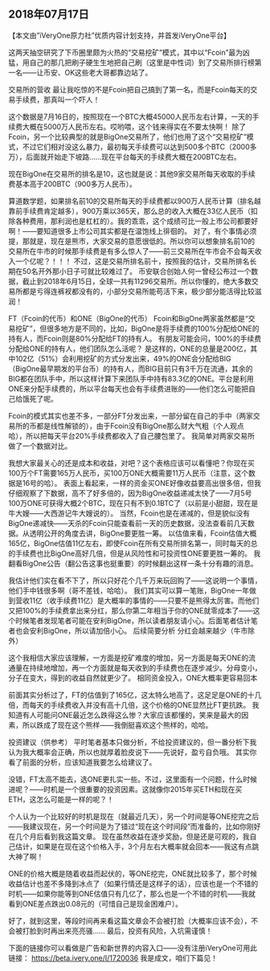 2018年07月17日
----

​【本文由”iVeryOne原力社”优质内容计划支持，并首发iVeryOne平台】

这两天抽空研究了下币圈里颇为火热的“交易挖矿”模式，其中以“Fcoin”最为凶猛，用自己的那几把刷子硬生生地把自己刷（这里是中性词）到了交易所排行榜第一名——让币安、OK这些老大哥都靠边站了。


交易所的营收
最让我吃惊的不是Fcoin把自己搞到了第一名，而是Fcoin每天的交易手续费，那真叫一个吓人！


这个数据是7月16日的，按照现在一个BTC大概45000人民币左右计算，一天的手续费大概在5000万人民币左右。哎哟喂，这个钱来得实在不要太快啊！
除了Fcoin，另一个比较典型的就是BigOne交易所了，他们也用了这个“交易挖矿”模式，不过它们相对没这么暴力，最初每天手续费可以达到500多个BTC（2000多万），后面就开始走下坡路……现在平台每天的手续费大概在200BTC左右。


现在BigOne在交易所的排名是10，这也就是说：其他9家交易所每天收取的手续费基本高于200BTC（900多万人民币）。

算道数学题，如果排名前10的交易所每天的手续费都以900万人民币计算（排名越靠前手续费肯定越多），900万乘以365天，那么总的收入大概在33亿人民币（扣除各种费用，那利润也是杠杠的）。我的乖乖，这个成绩可比一般上市公司都要好啊！——要知道很多上市公司其实都是在温饱线上徘徊的。
对了，有个事情必须提，那就是，现在是熊市，大家交易的意愿很低的。所以你可以想象排名前10的交易所在牛市的时候那手续费是有多么惊人了——前三交易所在牛市会不会每天收入一个亿呢？！！！
不过，这是交易所排名前十，按照我的估计，交易所排名长期在50名开外那小日子可就比较难过了。
币安联合创始人何一曾经公布过一个数据，截止到2018年6月15日，全球一共有11296交易所。所以你懂的，绝大多数交易所都是亏得连裤衩都没有的，小部分交易所能苟活下来，极少部分能活得比较滋润！


FT（Fcoin的代币）和ONE（BigOne的代币）
Fcoin和BigOne两家虽然都是“交易挖矿”，但很多地方是不同的，比如，BigOne是将手续费的100%分配给ONE的持有人，而Fcoin则是80%分配给FT的持有人。
有朋友可能会问，100%的手续费分配给ONE的持有人，他们团队怎么活呢？
是这样的，ONE的总量是200亿，其中102亿（51%）会利用挖矿的方式分发出来，49%的ONE会分配给BIG（BigOne最早期发的平台币）的持有人，而BIG目前只有3千万在流通，其余的BIG都在团队手中，所以这样计算下来团队手中持有83.3亿的ONE。平台是利用ONE来分配手续费的，所以平台每天也会有手续费进账的——他们怎么可能把自己给饿死了呢。


Fcoin的模式其实也差不多，一部分FT分发出来，一部分留在自己的手中（两家交易所的币都是线性解锁的），由于Fcoin没有BigOne那么财大气粗（个人观点哈），所以把每天平台20%手续费都收入了自己腰包里了。
我简单对两家交易所做了一个数据对比。


我想大家最关心的还是成本和收益，对吧？这个表格应该可以看懂吧？你现在买100万个FT需要165万人民币，买100万ONE大概需要11万人民币（注意，这个数据是16号的哈）。
表面上看起来，一样的资金买ONE好像收益要高出很多倍，但我仔细观察了下数据，高不了好多倍的，因为BigOne收益递减太快了——7月5号100万ONE可获得大概2个BTC，现在只有不到0.1BTC了（以前是小甜甜，现在是牛大嫂——大西游记牛大嫂说的）。
当然，Fcoin也是在递减的，但是貌似没有BigOne递减快——天杀的Fcoin只能查看前一天的历史数据，没法查看前几天数据。从透明公开的角度去讲，BigOne要更胜一筹。
以估值来看，Fcoin估值大概165亿，BigOne估值11亿左右，即使Fcoin在所有交易所排名第一，同时每天的总的手续费也比BigOne高好几倍，但是从风险性和可投资性ONE要更胜一筹的。
我翻看BigOne公告（翻公告这事也挺重要）的时候翻出这样一条十分有趣的消息。


我估计他们实在看不下了，所以只好花个几千万来玩回购了——这说明一个事情，他们手中钱很多啊（哥不差钱，哈哈）。
我们其实可以算一笔账，BigOne一年做到营收11亿（收手续费11亿）是大概率的事情的——只要不是熊得太厉害。而他们又把100%的手续费拿出来分红，那么你第二年相当于你的ONE就零成本了——这个时候笔者发现笔者可能在安利BigOne，所以读者朋友请小心。后面笔者估计笔者也会安利BigOne，所以请加倍小心。
后续简要分析
分红会越来越少（牛市除外）

这个我相信大家应该理解，一方面是挖矿难度的增加，另一方面是每天ONE的流通量在持续地增加，再一个方面就是每天收到的手续费也在逐步减少。分母变小，分子在变大，得到的收益自然就更少了。
相同资金投入，ONE大概率更容易回本

前面其实分析过了，FT的估值到了165亿，这太特么地高了，这足足是ONE的十几倍，而每天的手续费收入并没有高十几倍，这个价格的ONE显然比FT更抗跌。
我知道有人可能问ONE最近怎么跌得这么惨？大家应该都懂的，笑来是最大的因素，所以跌成了现在这个熊样——我倒挺喜欢这个熊样的，哈哈。

投资建议（供参考）
平时笔者基本只做分析，不给投资建议的，但一番分析下我认为我大概率会正确，所以也就厚着脸皮说下——先说好，盈亏自负哦。
其实你看了前面的分析，应该知道我要怎么给建议了。

没错，FT太高不能去，选ONE更扎实一些。不过，这里面有一个问题，什么时候进呢？——时机是一个很重要的投资因素。这就像你2015年买ETH和现在买ETH，这怎么可能是一样的呢？！

个人认为一个比较好的时机是现在（就最近几天），另一个时间是等ONE挖完之后——我建议现在，另一个时间是为了错过“现在这个时间段”而准备的，比如你刚好在几个月后看到我这篇文章。
现在虽然收益在逐步奖励，但是还是可观的，我自己估计，如果是在现在这个价格入手，3个月左右大概率就会回本——我这有点跳大神了啊！

ONE的价格大概是随着收益而起伏的，等ONE挖完，ONE就比较多了，那个时候收益估计也差不多降到冰点了（如果行情还是这样子的话），应该也是一个不错的时机——如果你能等到ONE估值只有几亿了，那么也是一个不错的时机——我就看到ONE差点跌出0.08元的（可惜自己是现金困难户）。

好了，就到这里，等段时间再来看这篇文章会不会被打脸（大概率应该不会），不会被打脸到时再出来亮亮骚……
最后，投资有风险，入坑需谨慎！

下面的链接你可以看做是广告和新世界的内容入口——没有注册iVeryOne可用此链接：
https://beta.ivery.one/I/1720036
我是成文，咱们下篇见！
